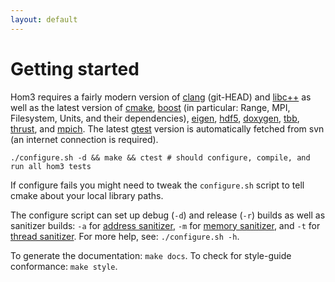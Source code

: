 ```yaml
---
layout: default
---
```


# Getting started 

Hom3 requires a fairly modern version of [clang](http://clang.llvm.org/)
(git-HEAD) and [libc++](http://libcxx.llvm.org/) as well as the latest version
of [cmake](http://www.cmake.org/), [boost](http://www.boost.org/) (in
particular: Range, MPI, Filesystem, Units, and their dependencies),
[eigen](http://eigen.tuxfamily.org/index.php?title=Main_Page),
[hdf5](http://www.hdfgroup.org/HDF5/),
[doxygen](http://www.stack.nl/~dimitri/doxygen/),
[tbb](https://www.threadingbuildingblocks.org/),
[thrust](https://github.com/thrust/thrust), and
[mpich](http://www.mpich.org/). The latest
[gtest](https://code.google.com/p/googletest/) version is automatically fetched
from svn (an internet connection is required).

    ./configure.sh -d && make && ctest # should configure, compile, and run all hom3 tests

If configure fails you might need to tweak the `configure.sh` script to tell
cmake about your local library paths.

The configure script can set up debug (`-d`) and release (`-r`) builds as well
as sanitizer builds: `-a` for [address
sanitizer](http://clang.llvm.org/docs/AddressSanitizer.html), `-m` for [memory
sanitizer](http://clang.llvm.org/docs/MemorySanitizer.html), and `-t` for
[thread sanitizer](http://clang.llvm.org/docs/ThreadSanitizer.html). For more
help, see: `./configure.sh -h`.

To generate the documentation: `make docs`.
To check for style-guide conformance: `make style`.
